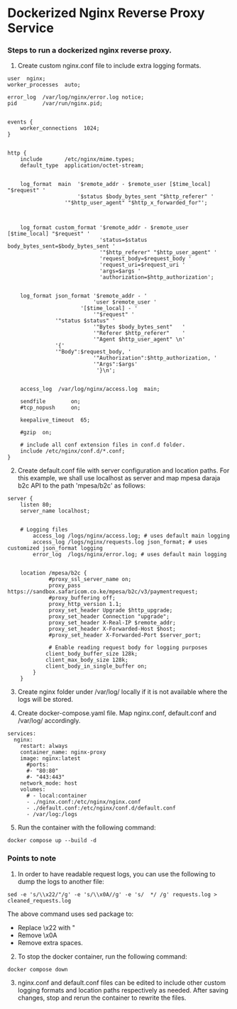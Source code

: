 # Dockerized Nginx Reverse Proxy Service

### Steps to run a  dockerized nginx reverse proxy.

1. Create custom nginx.conf file to include extra logging formats. 

```
user  nginx;
worker_processes  auto;

error_log  /var/log/nginx/error.log notice;
pid        /var/run/nginx.pid;


events {
    worker_connections  1024;
}


http {
    include       /etc/nginx/mime.types;
    default_type  application/octet-stream;


    log_format  main  '$remote_addr - $remote_user [$time_local] "$request" '
                      '$status $body_bytes_sent "$http_referer" '
    	 	      '"$http_user_agent" "$http_x_forwarded_for"';



    log_format custom_format '$remote_addr - $remote_user [$time_local] "$request" '
                             'status=$status body_bytes_sent=$body_bytes_sent '
                             '"$http_referer" "$http_user_agent" '
                             'request_body=$request_body '
                             'request_uri=$request_uri '
                             'args=$args '
                             'authorization=$http_authorization';

    
    log_format json_format '$remote_addr - '
                           'user $remote_user '
	                   '[$time_local] - '
                           '"$request" '
			   '"status $status" '
                           '"Bytes $body_bytes_sent"   '
                           '"Referer $http_referer"    '
                           '"Agent $http_user_agent" \n'
			   '{'
			   '"Body":$request_body, '
                           '"Authorization":$http_authorization, '
                           '"Args":$args'
                            '}\n';


    access_log  /var/log/nginx/access.log  main;

    sendfile        on;
    #tcp_nopush     on;

    keepalive_timeout  65;

    #gzip  on;
    
    # include all conf extension files in conf.d folder.
    include /etc/nginx/conf.d/*.conf;
}
```

2. Create default.conf file with server configuration and location paths. For this example, we shall use localhost as server and map mpesa daraja b2c API to the path 'mpesa/b2c' as follows:

```
server {
	listen 80;
	server_name localhost;


	# Logging files
     	access_log /logs/nginx/access.log; # uses default main logging
     	access_log /logs/nginx/requests.log json_format; # uses customized json_format logging
     	error_log  /logs/nginx/error.log; # uses default main logging

     
	location /mpesa/b2c {
             #proxy_ssl_server_name on;
             proxy_pass https://sandbox.safaricom.co.ke/mpesa/b2c/v3/paymentrequest;
             #proxy_buffering off;
             proxy_http_version 1.1;
             proxy_set_header Upgrade $http_upgrade;
             proxy_set_header Connection "upgrade";
             proxy_set_header X-Real-IP $remote_addr;
             proxy_set_header X-Forwarded-Host $host;
             #proxy_set_header X-Forwarded-Port $server_port;

             # Enable reading request body for logging purposes
            client_body_buffer_size 128k;
            client_max_body_size 128k;
            client_body_in_single_buffer on;
        }
    }

```


3.  Create nginx folder under /var/log/ locally if it is not available where the logs will be stored.

4.  Create docker-compose.yaml file. Map nginx.conf, default.conf and /var/log/ accordingly.

```
services:
  nginx:
    restart: always
    container_name: nginx-proxy
    image: nginx:latest
      #ports:
      #- "80:80"
      #- "443:443"
    network_mode: host
    volumes:
      # - local:container
      - ./nginx.conf:/etc/nginx/nginx.conf
      - ./default.conf:/etc/nginx/conf.d/default.conf
      - /var/log:/logs
```


5. Run the container with the following command:

```
docker compose up --build -d
```


### Points to note

1. In order to have readable request logs, you can use the following to dump the logs to another file:


```
sed -e 's/\\x22/"/g' -e 's/\\x0A//g' -e 's/  */ /g' requests.log > cleaned_requests.log
```


The above command uses sed package to:

- Replace \x22 with "
- Remove \x0A 
- Remove extra spaces.



2. To stop the docker container, run the following command:

```
docker compose down
```


3. nginx.conf and default.conf files can be edited to include other custom logging formats and location paths respectively as needed. After saving changes, stop  and rerun the container to rewrite the files.


